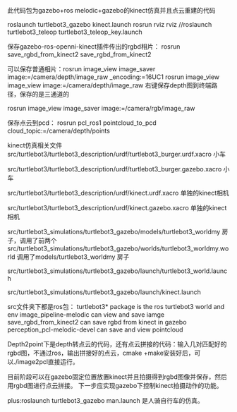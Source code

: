 此代码包为gazebo+ros melodic+gazebo的kinect仿真并且点云重建的代码

roslaunch turtlebot3_gazebo kinect.launch
rosrun rviz rviz
//roslaunch turtlebot3_teleop turtlebot3_teleop_key.launch

保存gazebo-ros-openni-kinect插件传出的rgbd相片：
rosrun save_rgbd_from_kinect2 save_rgbd_from_kinect2

可以保存普通相片：rosrun image_view image_saver image:=/camera/depth/image_raw _encoding:=16UC1 
rosrun image_view image_view image:=/camera/depth/image_raw 右键保存depth图到终端路径，保存的是三通道的

rosrun image_view image_saver image:=/camera/rgb/image_raw

保存点云到pcd：
rosrun pcl_ros1 pointcloud_to_pcd cloud_topic:=/camera/depth/points


kinect仿真相关文件
src/turtlebot3/turtlebot3_description/urdf/turtlebot3_burger.urdf.xacro   小车

src/turtlebot3/turtlebot3_description/urdf/turtlebot3_burger.gazebo.xacro  小车

src/turtlebot3/turtlebot3_description/urdf/kinect.urdf.xacro  单独的kinect相机

src/turtlebot3/turtlebot3_description/urdf/kinect.gazebo.xacro  单独的kinect相机

src/turtlebot3_simulations/turtlebot3_gazebo/models/turtlebot3_worldmy   房子，调用了前两个
src/turtlebot3_simulations/turtlebot3_gazebo/worlds/turtlebot3_worldmy.world  调用了models/turtlebot3_worldmy   房子

src/turtlebot3_simulations/turtlebot3_gazebo/launch/turtlebot3_world.launch

src/turtlebot3_simulations/turtlebot3_gazebo/launch/kinect.launch


src文件夹下都是ros包：
turtlebot3* package is the ros turtlebot3 world and env
image_pipeline-melodic can view and save iamge
save_rgbd_from_kinect2 can save rgbd from kinect in gazebo
perception_pcl-melodic-devel can save and view pointcloud

Depth2point下是depth转点云的代码，还有点云拼接的代码：输入几对匹配好的rgbd图，不通过ros，输出拼接好的点云，cmake +make安装好后，可以./image2pcl直接运行。

目前阶段可以在gazebo固定位置放置kinect并且拍摄得到rgbd图像并保存，然后用rgbd图进行点云拼接。
下一步应实现gazebo下控制kinect拍摄动作的功能。




plus:roslaunch turtlebot3_gazebo man.launch 是人骑自行车的仿真。
